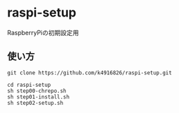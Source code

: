 # raspi-setup
RaspberryPiの初期設定用

## 使い方
```
git clone https://github.com/k4916826/raspi-setup.git

cd raspi-setup
sh step00-chrepo.sh
sh step01-install.sh
sh step02-setup.sh
```
